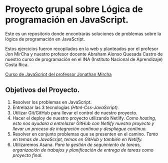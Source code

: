 # Proyecto grupal sobre Lógica de programación en JavaScript.

Este es un repositorio donde encontrarás soluciones de problemas sobre la lógica de programación en JavaScript.

Estos ejercicios fueron recopilados en la web y planteados por el profesor Jon MirCha y nuestro profesor docente Abraham Alonso Quesada Castro de nuestro curso de programación en el INA (Instituto Nacional de Aprendizaje) Costa Rica.

[Curso de JavaScript del professor Jonathan Mircha](https://www.youtube.com/watch?v=2SetvwBV-SU&list=PLvq-jIkSeTUZ6QgYYO3MwG9EMqC-KoLXA)

## Objetivos del Proyecto.
1. Resolver los problemas en JavaScript.
2. Entrelazar las 3 tecnologías *(Html-Css-JavaScript).*
3. Utilizar Git/GitHub para llevar el control de nuestro proyecto. 
4. Hacer el deploy de nuestro proyecto utilizando Netlify. *Como hosting, esto nos ayudara a entrelazar GitHub con Netlify nuestro proyecto y llevar un proceso de integración continua y despliegue continuo.*
5. Resolver en conjunto problemas que se presenten en el camino. *Tanto en temas de JavaScript, temas en GitHub y también en Netlify.*
6. Utilizaremos Asana. *Para la gestión de seguimiento de tareas, organización de trabajos y planificación de entrega de tareas como proyecto final.*

